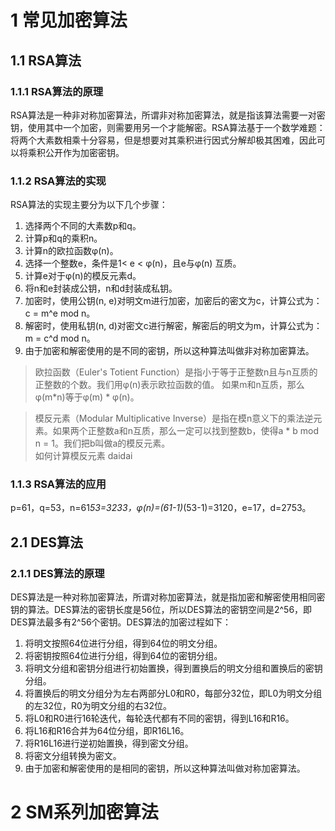 # 1  常见加密算法
## 1.1  RSA算法
### 1.1.1  RSA算法的原理
RSA算法是一种非对称加密算法，所谓非对称加密算法，就是指该算法需要一对密钥，使用其中一个加密，则需要用另一个才能解密。RSA算法基于一个数学难题：将两个大素数相乘十分容易，但是想要对其乘积进行因式分解却极其困难，因此可以将乘积公开作为加密密钥。
### 1.1.2  RSA算法的实现
RSA算法的实现主要分为以下几个步骤：
1. 选择两个不同的大素数p和q。
2. 计算p和q的乘积n。
3. 计算n的欧拉函数φ(n)。
4. 选择一个整数e，条件是1< e < φ(n)，且e与φ(n) 互质。
5. 计算e对于φ(n)的模反元素d。
6. 将n和e封装成公钥，n和d封装成私钥。
7. 加密时，使用公钥(n, e)对明文m进行加密，加密后的密文为c，计算公式为：c = m^e mod n。
8. 解密时，使用私钥(n, d)对密文c进行解密，解密后的明文为m，计算公式为：m = c^d mod n。
9. 由于加密和解密使用的是不同的密钥，所以这种算法叫做非对称加密算法。

>欧拉函数（Euler's Totient Function）是指小于等于正整数n且与n互质的正整数的个数。我们用φ(n)表示欧拉函数的值。 如果m和n互质，那么φ(m*n)等于φ(m) * φ(n)。

>模反元素（Modular Multiplicative Inverse）是指在模n意义下的乘法逆元素。如果两个正整数a和n互质，那么一定可以找到整数b，使得a * b mod n = 1。我们把b叫做a的模反元素。  
>如何计算模反元素  daidai

### 1.1.3  RSA算法的应用
p=61，q=53，n=61*53=3233，φ(n)=(61-1)*(53-1)=3120，e=17，d=2753。

## 2.1  DES算法
### 2.1.1  DES算法的原理
DES算法是一种对称加密算法，所谓对称加密算法，就是指加密和解密使用相同密钥的算法。DES算法的密钥长度是56位，所以DES算法的密钥空间是2^56，即DES算法最多有2^56个密钥。DES算法的加密过程如下：
1. 将明文按照64位进行分组，得到64位的明文分组。
2. 将密钥按照64位进行分组，得到64位的密钥分组。
3. 将明文分组和密钥分组进行初始置换，得到置换后的明文分组和置换后的密钥分组。
4. 将置换后的明文分组分为左右两部分L0和R0，每部分32位，即L0为明文分组的左32位，R0为明文分组的右32位。
5. 将L0和R0进行16轮迭代，每轮迭代都有不同的密钥，得到L16和R16。
6. 将L16和R16合并为64位分组，即R16L16。
7. 将R16L16进行逆初始置换，得到密文分组。
8. 将密文分组转换为密文。
9. 由于加密和解密使用的是相同的密钥，所以这种算法叫做对称加密算法。

# 2  SM系列加密算法
